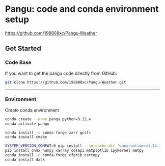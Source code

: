 # Pangu: code and conda environment setup

<https://github.com/198808xc/Pangu-Weather>

## Get Started

### Code Base

If you want to get the pangu code directly from GitHub:

```bash
git clone https://github.com/198808xc/Pangu-Weather.git
```

---

### Environment

Create conda environment

```bash
conda create --name pangu python=3.12.4
conda activate pangu

conda install -c conda-forge zarr gcsfs
conda install cmake

SYSTEM_VERSION_COMPAT=0 pip install --no-cache-dir "onnxruntime>=1.14.1"
pip install onnx numpy xarray cdsapi matplotlib ipykernel metpy
conda install -c conda-forge cfgrib cartopy
conda install dask
```
